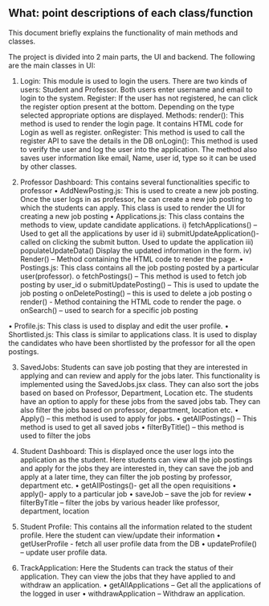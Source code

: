 ## What: point descriptions of each class/function
This document briefly explains the functionality of main methods and classes.

The project is divided into 2 main parts, the UI and backend. 
The following are the main classes in UI:
1.	Login:
This module is used to login the users. There are two kinds of users: Student and Professor. Both users enter username and email to login to the system.
Register: If the user has not registered, he can click the register option present at the bottom. 
Depending on the type selected appropriate options are displayed. 
Methods: render(): This method is used to render the login page. It contains HTML code for Login as well as register. 
onRegister: This method is used to call the register API to save the details in the DB
onLogin(): This method is used to verify the user and log the user into the application. The method also saves user information like email, Name, user id, type so it can be used by other classes.

2.	Professor Dashboard: This contains several functionalities specific to professor 
•	AddNewPosting.js: This is used to create a new job posting. Once the user logs in as professor, he can create a new job posting to which the students can apply. This class is used to render the UI for creating a new job posting
•	Applications.js: This class contains the methods to view, update candidate applications.
i)	fetchApplications() – Used to get all the applications by user id
ii)	submitUpdateApplication()- called on clicking the submit button. Used to update the application
iii)	populateUpdateData() Display the updated information in the form.
iv)	Render() – Method containing the HTML code to render the page.
•	Postings.js: This class contains all the job posting posted by a particular user(professor).
o	fetchPostings() – This method is used to fetch job posting by user_id
o	submitUpdatePosting() – This is used to update the job posting 
o	onDeletePosting() – this is used to delete a job posting
o	render() - Method containing the HTML code to render the page.
o	onSearch() – used to search for a specific job posting

•	  Profile.js: This class is used to display and edit the user profile. 
•	Shortlisted.js: This class is similar to applications class. It is used to display the candidates who have been shortlisted by the professor for all the open postings.

3.	SavedJobs: Students can save job posting that they are interested in applying and can review and apply for the jobs later. This functionality is implemented using the SavedJobs.jsx class. They can also sort the jobs based on based on Professor, Department, Location etc. The students have an option to apply for these jobs from the saved jobs tab. They can also filter the jobs based on professor, department, location etc.
•	Apply() – this method is used to apply for jobs.
•	getAllPostings() – This method is used to get all saved jobs
•	filterByTitle() – this method is used to filter the jobs
4.	Student Dashboard: This is displayed once the user logs into the application as the student. Here students can view all the job postings and apply for the jobs they are interested in, they can save the job and apply at a later time, they can filter the job posting by professor, department etc.
•	getAllPostings()- get all the open requisitions
•	apply()- apply to a particular job
•	saveJob – save the job for review 
•	filterByTitle – filter the jobs by various header like professor, department, location 

5.	 Student Profile: This contains all the information related to the student profile. Here the student can view/update their information
•	getUserProfile  - fetch all user profile data from the DB
•	updateProfile() – update user profile data.
6.	TrackApplication: Here the Students can track the status of their application. They can view the jobs that they have applied to and withdraw an application. 
•	getAllApplications – Get all the applications of the logged in user
•	withdrawApplication – Withdraw an application.
